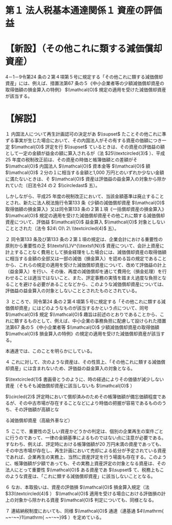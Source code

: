 # 第１ 法人税基本通達関係１ 資産の評価益

# 【新設】（その他これに類する減価償却資産）

4－1－9令第24 条の２第４項第５号に規定する「その他これに類する減価償却資産」には、例えば、措置法第67 条の５《中小企業者等の少額減価償却資産の取得価額の損金算入の特例》 $\\mathcal{O}$ 規定の適用を受けた減価償却資産が該当する。

# 【解説】

１ 内国法人について再生計画認可の決定があ $\\supset$ たことその他これに準ずる事実が生じた場合において、その内国法人がその有する資産の価額につき一定 $\\mathcal{O}$ 評定を行 $\\supset$ ているときは、その資産の評価益の額として一定の金額が益金の額に算入されるが（法 $25\\textcircled{3}$ ）、平成25 年度の税制改正前は、その資産の時価と帳簿価額との差額がそ $\\mathcal{O}$ 内国法人 $\\mathcal{O}$ 資本金等 $\\mathcal{O}$ 額 $\\mathcal{O}$ ２分の１に相当する金額と1,000 万円とのいずれか少ない金額に満たないときは、そ $\\mathcal{O}$ 資産は評価益の益金算入の対象から除かれていた（旧法令24 の２ $\\circledast$ 五）。

しかしながら、平成25 年度の税制改正において、当該金額基準は廃止することとされ、新たに法人税法施行令第133 条《少額の減価償却資産 $\\mathcal{O}$ 取得価額の損金算入》又は同令第133 条の２第１項《一括償却資産の損金算入》 $\\mathcal{O}$ 規定の適用を受けた減価償却資産その他これに類する減価償却資産について、評価益 $\\mathcal{O}$ 益金算入 $\\mathcal{O}$ 対象としないこととされた（法令 $24\ O)\ 2\ \\textcircled{4}$ 五）。

２ 同令第133 条及び第133 条の２第１項の規定は、企業会計における重要性の原則から重要性の乏 $\\textsf{L}V^{\\textsf{N}}$ 資産について、会計上資産に計上することなく費用として損金経理をした場合には、減価償却資産の取得価額に相当する金額の全部又は一部の減価（損金算入）を認める旨の規定であることから、これらの規定の適用を受けた減価償却資産について、改めて評価益の計上（益金算入）を行い、その後、再度の減価償却を通じて費用化（損金処理）を行わせることは適当ではないこと、また、評定事務の実情を踏まえ過度な負担となることを避ける必要があることなどから、このような減価償却資産については、評価益の益金算入の対象としないこととされたものとされている。

３ ところで、同令第24 条の２第４項第５号に規定する「その他これに類する減価償却資産」にはどのようなものが該当するかという点について、同号 $\\mathcal{O}$ 規定 $\\mathcal{O}$ 趣旨は前述のとおりであることから、これに類するものとして、例えば、中小企業の事務負担に配慮して設けられた措置法第67 条の５《中小企業者等 $\\mathcal{O}$ 少額減価償却資産の取得価額 $\\mathcal{O}$ 損金算入の特例》の規定の適用を受けた減価償却資産が該当する。

本通達では、このことを明らかにしている。

４ これに対して、次のような資産は、その性質上、「その他これに類する減価償却資産」には含まれないため、評価益の益金算入の対象となる。

$\\textcircled{1}$ 書画骨とうのように、時の経過によりその価値が減少しない資産（そもそも減価償却資産に該当しないも $\\mathcal{O}$ ）

$\\circled{2}$ 評定時において償却済みのためその帳簿価額が備忘価額程度であるが、その中古市場が存在することなどにより時価の把握が容易であるもののうち、その評価額が高額とな

る減価償却資産（高級外車など）

５ ここで、重要性の乏しい資産かどうかの判定は、個別の企業再生の案件ごとに行うのであって、一律の金額基準によるものではない点に注意が必要である。すなわち、例えば、評定時における帳簿価額が20 万円未満の資産であっても、その中古市場が存在し、再生計画において売却による処分が予定されている資産であれば、企業再生の実務上、当然に資産評定を行う場面も存在する。このように、帳簿価額が少額であっても、その実務上資産評定の対象となる資産は、その法人にとって重要性 $\\mathcal{O}$ ある資産であ $\\supset$ て、税務上もこのような資産は、「これに類する減価償却資産」に該当しないこととなる。

６ なお、本取扱いは、資産の評価損 $\\mathcal{O}$ 損金算入規定（法 $33\\textcircled{4}$ ） $\\mathcal{O}$ 適用を受ける場合における評価損の計上の対象から除かれる資産 $\\mathcal{O}$ 判定についても、同様となる。

７ 連結納税制度においても、同様 $\\mathcal{O}$ 通達（連基通 $4\\mathrm{ ~~-~~}1\\mathrm{ ~~-~~}9$ ）を定めている。